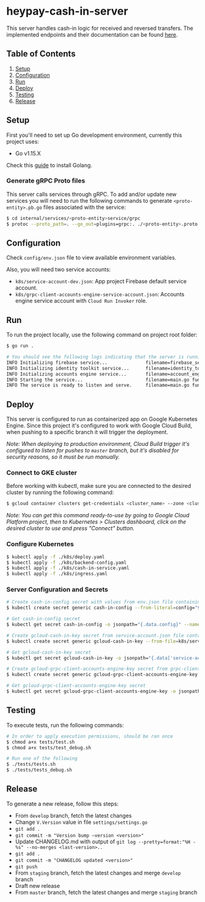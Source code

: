 # heypay-cash-in-server

This server handles cash-in logic for received and reversed transfers. The implemented endpoints and their documentation can be found [here](ENDPOINTS_README.md).

## Table of Contents
1. [Setup](#setup)
2. [Configuration](#configuration)
3. [Run](#run)
4. [Deploy](#deploy)
5. [Testing](#testing)
7. [Release](#release)

<a name="setup"></a>
## Setup

First you'll need to set up Go development environment, currently this project uses:

- Go v1.15.X

Check this [guide](https://golang.org/doc/install) to install Golang. 

### Generate gRPC Proto files

This server calls services through gRPC. To add and/or update new services you will need to run the following commands to generate `<proto-entity>.pb.go` files associated with the service:

```sh
$ cd internal/services/<proto-entity>service/grpc
$ protoc --proto_path=. --go_out=plugins=grpc:. ./<proto-entity>.proto
```

<a name="configuration"></a>
## Configuration

Check `config/env.json` file to view available environment variables.

Also, you will need two service accounts:

- `k8s/service-account-dev.json`: App project Firebase default service account.
- `k8s/grpc-client-accounts-engine-service-account.json`: Accounts engine service account with `Cloud Run Invoker` role.

<a name="run"></a>
## Run

To run the project locally, use the following command on project root folder:

```sh
$ go run .

# You should see the following logs indicating that the server is running
INFO Initializing firebase service...              filename=firebase_service.go function=init.0 ip=undefined line=33 loggerId=undefined severity=info step=undefined version=1.2.0
INFO Initializing identity toolkit service...      filename=identity_toolkit_service.go function=init.0 ip=undefined line=15 loggerId=undefined severity=info step=undefined version=1.2.0
INFO Initializing accounts engine service...       filename=account_engine_service.go function=init.0 ip=undefined line=25 loggerId=undefined severity=info step=undefined version=1.2.0
INFO Starting the service...                       filename=main.go function=main ip=undefined line=11 loggerId=undefined severity=info step=undefined version=1.2.0
INFO The service is ready to listen and serve.     filename=main.go function=main ip=undefined line=13 loggerId=undefined severity=info step=undefined version=1.2.0
```

<a name="deploy"></a>
## Deploy

This server is configured to run as containerized app on Google Kubernetes Engine. Since this project it's configured to work with Google Cloud Build, when pushing to a specific branch it will trigger the deployment.

*Note: When deploying to production environment, Cloud Build trigger it's configured to listen for pushes to `master` branch, but it's disabled for security reasons, so it must be run manually.*

### Connect to GKE cluster

Before working with kubectl, make sure you are connected to the desired cluster by running the following command:

```sh
$ gcloud container clusters get-credentials <cluster_name> --zone <cluster_zone> --project <gcp_project_name>
```

*Note: You can get this command ready-to-use by going to Google Cloud Platform project, then to Kubernetes > Clusters dashboard, click on the desired cluster to use and press "Connect" button.*

### Configure Kubernetes

```sh
$ kubectl apply -f ./k8s/deploy.yaml
$ kubectl apply -f ./k8s/backend-config.yaml
$ kubectl apply -f ./k8s/cash-in-service.yaml
$ kubectl apply -f ./k8s/ingress.yaml
```

### Server Configuration and Secrets

```sh
# Create cash-in-config secret with values from env.json file containing environment variables
$ kubectl create secret generic cash-in-config --from-literal=config="$(cat config/env.json)" --namespace="cash-in"

# Get cash-in-config secret
$ kubectl get secret cash-in-config -o jsonpath="{.data.config}" --namespace="cash-in" | base64 --decode

# Create gcloud-cash-in-key secret from service-account.json file containing service account
$ kubectl create secret generic gcloud-cash-in-key --from-file=k8s/service-account.json --namespace="cash-in"

# Get gcloud-cash-in-key secret
$ kubectl get secret gcloud-cash-in-key -o jsonpath="{.data['service-account\.json']}" --namespace="cash-in" | base64 --decode

# Create gcloud-grpc-client-accounts-engine-key secret from grpc-client-accounts-engine-service-account.json file containing service account
$ kubectl create secret generic gcloud-grpc-client-accounts-engine-key --from-file=k8s/grpc-client-accounts-engine-service-account.json --namespace="cash-in"

# Get gcloud-grpc-client-accounts-engine-key secret
$ kubectl get secret gcloud-grpc-client-accounts-engine-key -o jsonpath="{.data['grpc-client-accounts-engine-service-account\.json']}" --namespace="cash-in" | base64 --decode
```

<a name="testing"></a>
## Testing

To execute tests, run the following commands:
```sh
# In order to apply execution permissions, should be ran once
$ chmod a+x tests/test.sh
$ chmod a+x tests/test_debug.sh

# Run one of the following
$ ./tests/tests.sh
$ ./tests/tests_debug.sh
```

<a name="release"></a>
## Release

To generate a new release, follow this steps:

- From `develop` branch, fetch the latest changes
- Change `V.Version` value in file `settings/settings.go`
- `git add .`
- `git commit -m "Version bump —version <version>"`
- Update CHANGELOG.md with output of `git log --pretty=format:"%H - %s" --no-merges <last-version>..`
- `git add .`
- `git commit -m "CHANGELOG updated <version>"`
- `git push`
- From `staging` branch, fetch the latest changes and merge `develop` branch
- Draft new release
- From `master` branch, fetch the latest changes and merge `staging` branch
